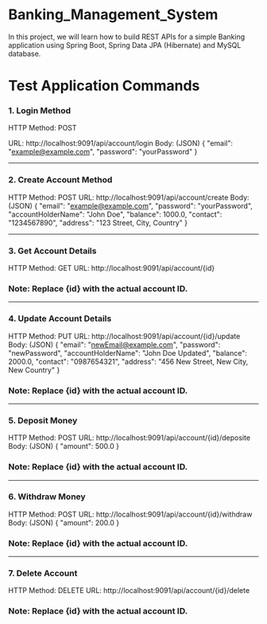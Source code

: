 # Banking_Management_System
In this project, we will learn how to build REST APIs for a simple Banking application using Spring Boot, Spring Data JPA (Hibernate) and MySQL database. 

#  Test Application Commands

### 1. Login Method
HTTP Method: POST 

URL: http://localhost:9091/api/account/login
Body: (JSON) 
    {
    "email": "example@example.com",
    "password": "yourPassword"
    }
_______________________________________________________________

### 2. Create Account Method
HTTP Method: POST
URL: http://localhost:9091/api/account/create
Body: (JSON)
  {
    "email": "example@example.com",
    "password": "yourPassword",
    "accountHolderName": "John Doe",
    "balance": 1000.0,
    "contact": "1234567890",
    "address": "123 Street, City, Country"
  }
_______________________________________________________________

### 3. Get Account Details
HTTP Method: GET
URL: http://localhost:9091/api/account/{id}
### Note: Replace {id} with the actual account ID.

_______________________________________________________________

### 4. Update Account Details
HTTP Method: PUT
URL: http://localhost:9091/api/account/{id}/update
Body: (JSON)
  {
    "email": "newEmail@example.com",
    "password": "newPassword",
    "accountHolderName": "John Doe Updated",
    "balance": 2000.0,
    "contact": "0987654321",
    "address": "456 New Street, New City, New Country"
  }
### Note: Replace {id} with the actual account ID.
_______________________________________________________________

### 5. Deposit Money
HTTP Method: POST
URL: http://localhost:9091/api/account/{id}/deposite
Body: (JSON)
  {
    "amount": 500.0
  }
### Note: Replace {id} with the actual account ID.
_______________________________________________________________

### 6. Withdraw Money
HTTP Method: POST
URL: http://localhost:9091/api/account/{id}/withdraw
Body: (JSON)
  {
    "amount": 200.0
  }
### Note: Replace {id} with the actual account ID.
_______________________________________________________________

### 7. Delete Account
HTTP Method: DELETE
URL: http://localhost:9091/api/account/{id}/delete
### Note: Replace {id} with the actual account ID.







   

